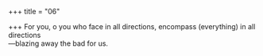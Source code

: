 +++
title = "06"

+++
For you, o you who face in all directions, encompass (everything) in all  directions  
—blazing away the bad for us.  
